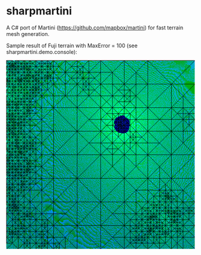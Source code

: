 # sharpmartini

A C# port of Martini (https://github.com/mapbox/martini) for fast terrain mesh generation.

Sample result of Fuji terrain with MaxError = 100 (see sharpmartini.demo.console):

![alt text](fuji_100.png "Fuji")